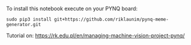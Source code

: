 To install this notebook execute on your PYNQ board:

    sudo pip3 install git+https://github.com/riklaunim/pynq-meme-generator.git

Tutorial on: https://rk.edu.pl/en/managing-machine-vision-project-pynq/
